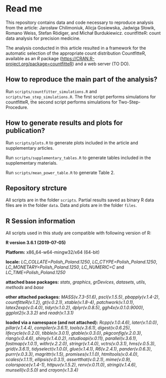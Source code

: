 # Read me

This repository contains data and code necessary to reproduce analysis from the article: Jarosław Chilimoniuk, Alicja Gosiewska, Jadwiga Słowik, Romano Weiss, Stefan Rödiger, and Michał Burdukiewicz. countfitteR: count data analysis for precision medicine.

The analysis conducted in this article resulted in a framework for the automatic selection of the appropriate count distribution CountfitteR, available as an *R* package (https://CRAN.R-project.org/package=countfitteR) and a web server (TO DO).

## How to reproduce the main part of the analysis?

Run `scripts/countfitter_simulations.R` and `scripts/two_step_simulations.R`. The first script performs simulations for countfitteR, the second script performs simulations for Two-Step-Procedure.

## How to generate results and plots for publication?

Run `scripts/plots.R` to generate plots included in the article and supplementary articles.

Run `scripts/supplementary_tables.R` to generate tables included in the supplementary materials.

Run `scripts/mean_power_table.R` to generate Table 2.

## Repository strcture

All scripts are in the folder `scripts`.
Partial results saved as binary R data files are in the folder `data`.
Data and plots are in the folder `files`.

## R Session information

All scripts used in this study are compatible with following version of R:

**R version 3.6.1 (2019-07-05)**

**Platform:** x86_64-w64-mingw32/x64 (64-bit) 

**locale:**
_LC_COLLATE=Polish_Poland.1250_, _LC_CTYPE=Polish_Poland.1250_, _LC_MONETARY=Polish_Poland.1250_, _LC_NUMERIC=C_ and _LC_TIME=Polish_Poland.1250_

**attached base packages:** 
_stats_, _graphics_, _grDevices_, _datasets_, _utils_, _methods_ and _base_

**other attached packages:** 
_MASS(v.7.3-51.6)_, _pscl(v.1.5.5)_, _pbapply(v.1.4-2)_, _countfitteR(v.1.2)_, _gt(v.0.2.1)_, _xtable(v.1.8-4)_, _patchwork(v.1.0.1)_, _latex2exp(v.0.4.0)_, _tidyr(v.1.0.2)_, _dplyr(v.0.8.5)_, _ggh4x(v.0.1.0.9000)_, _ggplot2(v.3.3.2)_ and _readr(v.1.3.1)_

**loaded via a namespace (and not attached):** 
_Rcpp(v.1.0.4.6)_, _later(v.1.0.0)_, _pillar(v.1.4.4)_, _compiler(v.3.6.1)_, _tools(v.3.6.1)_, _digest(v.0.6.25)_, _lifecycle(v.0.2.0)_, _tibble(v.3.0.1)_, _gtable(v.0.3.0)_, _pkgconfig(v.2.0.3)_, _rlang(v.0.4.6)_, _shiny(v.1.4.0.2)_, _rstudioapi(v.0.11)_, _parallel(v.3.6.1)_, _fastmap(v.1.0.1)_, _withr(v.2.2.0)_, _stringr(v.1.4.0)_, _vctrs(v.0.3.1)_, _hms(v.0.5.3)_, _grid(v.3.6.1)_, _tidyselect(v.1.0.0)_, _glue(v.1.4.1)_, _R6(v.2.4.1)_, _pander(v.0.6.3)_, _purrr(v.0.3.3)_, _magrittr(v.1.5)_, _promises(v.1.1.0)_, _htmltools(v.0.4.0)_, _scales(v.1.1.1)_, _ellipsis(v.0.3.1)_, _assertthat(v.0.2.1)_, _mime(v.0.9)_, _colorspace(v.1.4-1)_, _httpuv(v.1.5.2)_, _renv(v.0.11.0)_, _stringi(v.1.4.6)_, _munsell(v.0.5.0)_ and _crayon(v.1.3.4)_

